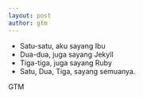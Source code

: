 ```yaml
---
layout: post
author: gtm
---
```


* Satu-satu, aku sayang Ibu
* Dua-dua, juga sayang Jekyll
* Tiga-tiga, juga sayang Ruby
* Satu, Dua, Tiga, sayang semuanya.

GTM


